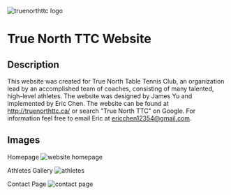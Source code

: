 ![truenorthttc logo](https://github.com/Eircc/pingpong-repo/blob/main/images/logos/rectangle%20red%20logo.jpg)
# True North TTC Website 

## Description

This website was created for True North Table Tennis Club, an organization lead by an accomplished team of coaches, consisting of many talented, high-level athletes. The website was designed by James Yu and implemented by Eric Chen. The website can be found at http://truenorthttc.ca/ or search "True North TTC" on Google. For information feel free to email Eric at ericchen12354@gmail.com.

## Images

Homepage
![website homepage](https://github.com/Eircc/pingpong-repo/blob/main/images/home.PNG)

Athletes Gallery
![athletes](https://github.com/Eircc/pingpong-repo/blob/main/images/athletes.PNG)

Contact Page
![contact page](https://github.com/Eircc/pingpong-repo/blob/main/images/contacts.PNG)
